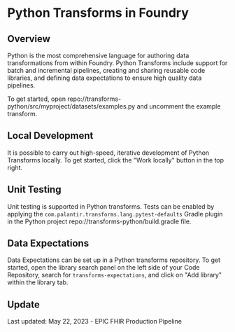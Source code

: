 # Python Transforms in Foundry

## Overview

Python is the most comprehensive language for authoring data transformations from within Foundry. Python Transforms include support for batch and incremental pipelines, creating and sharing reusable code libraries, and defining data expectations to ensure high quality data pipelines.

To get started, open repo://transforms-python/src/myproject/datasets/examples.py and uncomment the example transform.

## Local Development

It is possible to carry out high-speed, iterative development of Python Transforms locally. To get started, click the "Work locally" button in the top right.

## Unit Testing

Unit testing is supported in Python transforms. Tests can be enabled by applying the `com.palantir.transforms.lang.pytest-defaults` Gradle plugin in the Python project repo://transforms-python/build.gradle file.

## Data Expectations

Data Expectations can be set up in a Python transforms repository. To get started, open the library search panel on the left side of your Code Repository, search for `transforms-expectations`, and click on "Add library" within the library tab.

## Update

Last updated: May 22, 2023 - EPIC FHIR Production Pipeline 